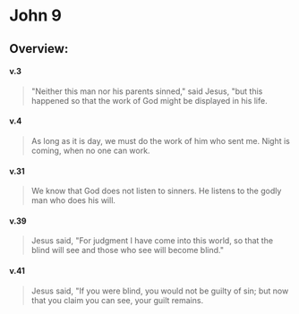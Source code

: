 # John 9

## Overview:


#### v.3
>"Neither this man nor his parents sinned," said Jesus, "but this happened so that the work of God might be displayed in his life.

#### v.4
>As long as it is day, we must do the work of him who sent me. Night is coming, when no one can work.

#### v.31
>We know that God does not listen to sinners. He listens to the godly man who does his will.

#### v.39
>Jesus said, "For judgment I have come into this world, so that the blind will see and those who see will become blind."

#### v.41
>Jesus said, "If you were blind, you would not be guilty of sin; but now that you claim you can see, your guilt remains.







